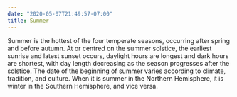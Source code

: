 ```yaml
---
date: "2020-05-07T21:49:57-07:00"
title: Summer
---
```

Summer is the hottest of the four temperate seasons, occurring after spring and before autumn. At or centred on the summer solstice, the earliest sunrise and latest sunset occurs, daylight hours are longest and dark hours are shortest, with day length decreasing as the season progresses after the solstice. The date of the beginning of summer varies according to climate, tradition, and culture. When it is summer in the Northern Hemisphere, it is winter in the Southern Hemisphere, and vice versa.
